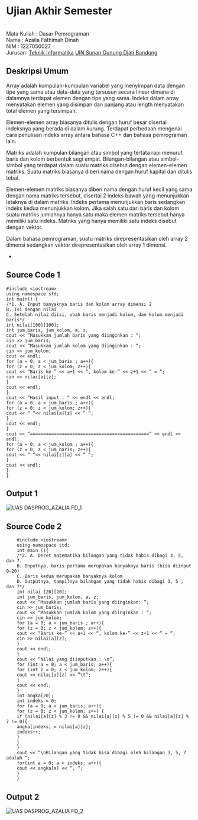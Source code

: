 # Ujian Akhir Semester 
<br>Mata Kuliah 	: Dasar Pemrograman
<br> Nama		: Azalia Fathimah Dinah
<br>NIM		:	1227050027
<br>Jurusan		:[Teknik Informatika](http://if.uinsgd.ac.id/) [UIN Sunan Gunung Djati Bandung](https://uinsgd.ac.id/) 


## Deskripsi Umum

Array adalah kumpulan-kumpulan variabel yang menyimpan data dengan tipe yang sama atau data-data yang tersusun secara linear dimana di dalamnya terdapat elemen dengan tipe yang sama. Indeks dalam array menyatakan elemen yang disimpan dan panjang atau length menyatakan total elemen yang tersimpan. 

Elemen-elemen array biasanya ditulis dengan huruf besar disertai indeksnya yang berada di dalam kurung. Terdapat perbedaan mengenai cara penulisan indeks array antara bahasa C++ dan bahasa pemrograman lain.

Matriks adalah kumpulan bilangan atau simbol yang tertata rapi menurut baris dan kolom berbentuk segi empat. Bilangan-bilangan atau simbol-simbol yang terdapat dalam suatu matriks disebut dengan elemen-elemen matriks. Suatu matriks biasanya diberi nama dengan huruf kapital dan ditulis tebal. 

Elemen-elemen matriks biasanya diberi nama dengan huruf kecil yang sama dengan nama matriks tersebut, disertai 2 indeks bawah yang menunjukkan letaknya di dalam matriks. Indeks pertama menunjukkan baris sedangkan indeks kedua menunjukkan kolom. Jika salah satu dari baris dan kolom suatu matriks jumlahnya hanya satu maka elemen matriks tersebut hanya memiliki satu indeks. Matriks yang hanya memiliki satu indeks disebut dengan vektor.

Dalam bahasa pemrograman, suatu matriks direpresentasikan oleh array 2 dimensi sedangkan vektor direpresentasikan oleh array 1 dimensi.

-


## Source Code 1

    #include <iostream>
    using namespace std;
    int main() {
    /*1. A. Input banyaknya baris dan kolom array dimensi 2
    B. Isi dengan nilai
    C. Setelah nilai diisi, ubah baris menjadi kolom, dan kolom menjadi baris*/
    int nilai[100][100];
    int jum_baris, jum_kolom, a, z;
    cout << “Masukkan jumlah baris yang diinginkan : “;
    cin >> jum_baris;
    cout << “Masukkan jumlah kolom yang diinginkan : “;
    cin >> jum_kolom;
    cout << endl;
    for (a = 0; a < jum_baris ; a++){
    for (z = 0; z < jum_kolom; z++){
    cout << “Baris ke-” << a+1 << “, kolom ke-” << z+1 << “ = “;
    cin >> nilai[a][z];
    }
    cout << endl;
    }
    cout << “Hasil input : “ << endl << endl;
    for (a = 0; a < jum_baris ; a++){
    for (z = 0; z < jum_kolom; z++){
    cout << “ “<< nilai[a][z] << “ “;
    }
    cout << endl;
    }
    cout << “=============================================” << endl << endl;
    for (a = 0; a < jum_kolom ; a++){
    for (z = 0; z < jum_baris; z++){
    cout << “ “<< nilai[z][a] << “ “;
    }
    cout << endl;
    }
    }

## Output 1

![UAS DASPROG_AZALIA FD_1](https://user-images.githubusercontent.com/121106799/209097922-9f814bea-5c93-48e5-83e9-e26d280f8130.jpeg)


## Source Code 2

        #include <iostream>
        using namespace std;
        int main (){
        /*2. A. Deret matematika bilangan yang tidak habis dibagi 3, 5, dan 7.
        B. Inputnya, baris pertama merupakan banyaknya baris (bisa diinput 0–20)
        C. Baris kedua merupakan banyaknya kolom
        D. Outputnya, tampilnya bilangan yang tidak habis dibagi 3, 5 , dan 7*/
        int nilai [20][20];
        int jum_baris, jum_kolom, a, z;
        cout << “Masukkan jumlah baris yang diinginkan: “;
        cin >> jum_baris;
        cout << “Masukkan jumlah kolom yang diinginkan : “;
        cin >> jum_kolom;
        for (a = 0; a < jum_baris ; a++){
        for (z = 0; z < jum_kolom; z++){
        cout << “Baris ke-” << a+1 << “, kolom ke-” << z+1 << “ = “;
        cin >> nilai[a][z];
        }
        cout << endl;
        }
        cout << “Nilai yang diinputkan : \n”;
        for (int a = 0; a < jum_baris; a++){
        for (int z = 0; z < jum_kolom; z++){
        cout << nilai[a][z] << ”\t”;
        }
        cout << endl;
        }
        int angka[20];
        int indeks = 0;
        for (a = 0; a < jum_baris; a++){
        for (z = 0; z < jum_kolom; z++) {
        if (nilai[a][z] % 3 != 0 && nilai[a][z] % 5 != 0 && nilai[a][z] % 7 != 0){
        angka[indeks] = nilai[a][z];
        indeks++;
        }
        }
        }
        cout << “\nBilangan yang tidak bisa dibagi oleh bilangan 3, 5, 7 adalah “;
        for(int a = 0; a < indeks; a++){
        cout << angka[a] << “, “;
        }
        }

## Output 2

![UAS DASPROG_AZALIA FD_2](https://user-images.githubusercontent.com/121106799/209098332-88507613-e9db-4446-baab-bb57ed8c967a.jpeg)
